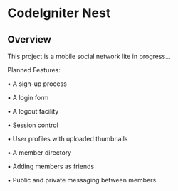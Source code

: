 # CodeIgniter Nest

## Overview

This project is a mobile social network lite in progress…

Planned Features:

• A sign-up process
• A login form
• A logout facility
• Session control
• User profiles with uploaded thumbnails
• A member directory

• Adding members as friends
• Public and private messaging between members
